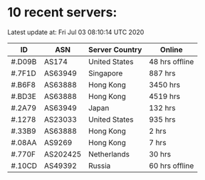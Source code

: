 # 10 recent servers:

Latest update at: Fri Jul 03 08:10:14 UTC 2020

| ID | ASN | Server Country | Online |
| -- | --- | -------------- | ------ |
| #.D09B | AS174 | United States | 48 hrs offline |
| #.7F1D | AS63949 | Singapore | 887 hrs |
| #.B6F8 | AS63888 | Hong Kong | 3450 hrs |
| #.BD3E | AS63888 | Hong Kong | 4519 hrs |
| #.2A79 | AS63949 | Japan | 132 hrs |
| #.1278 | AS23033 | United States | 935 hrs |
| #.33B9 | AS63888 | Hong Kong | 2 hrs |
| #.08AA | AS9269 | Hong Kong | 7 hrs |
| #.770F | AS202425 | Netherlands | 30 hrs |
| #.10CD | AS49392 | Russia | 60 hrs offline |


